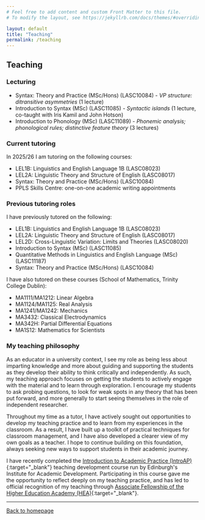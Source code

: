 ```yaml
---
# Feel free to add content and custom Front Matter to this file.
# To modify the layout, see https://jekyllrb.com/docs/themes/#overriding-theme-defaults

layout: default
title: "Teaching"
permalink: /teaching
---
```


## Teaching

### Lecturing

* Syntax: Theory and Practice (MSc/Hons) (LASC10084) - _VP structure: ditransitive asymmetries_ (1 lecture)
* Introduction to Syntax (MSc) (LASC11085) - _Syntactic islands_ (1 lecture, co-taught with Iris Kamil and John Hotson)
* Introduction to Phonology (MSc) (LASC11089) - _Phonemic analysis; phonological rules; distinctive feature theory_ (3 lectures)

### Current tutoring

In 2025/26 I am tutoring on the following courses:

* LEL1B: Linguistics and English Language 1B (LASC08023)
* LEL2A: Linguistic Theory and Structure of English (LASC08017)
* Syntax: Theory and Practice (MSc/Hons) (LASC10084)
* PPLS Skills Centre: one-on-one academic writing appointments

### Previous tutoring roles

I have previously tutored on the following:
* LEL1B: Linguistics and English Language 1B (LASC08023)
* LEL2A: Linguistic Theory and Structure of English (LASC08017)
* LEL2D: Cross-Linguistic Variation: Limits and Theories (LASC08020)
* Introduction to Syntax (MSc) (LASC11085)
* Quantitative Methods in Linguistics and English Language (MSc) (LASC11187)
* Syntax: Theory and Practice (MSc/Hons) (LASC10084)

I have also tutored on these courses (School of Mathematics, Trinity College Dublin):
* MA1111/MA1212: Linear Algebra
* MA1124/MA1125: Real Analysis
* MA1241/MA1242: Mechanics
* MA3432: Classical Electrodynamics
* MA342H: Partial Differential Equations
* MA1S12: Mathematics for Scientists

### My teaching philosophy

As an educator in a university context, I see my role as being less about imparting knowledge and more about guiding and supporting the students as they develop their ability to think critically and independently. As such, my teaching approach focuses on getting the students to actively engage with the material and to learn through exploration. I encourage my students to ask probing questions, to look for weak spots in any theory that has been put forward, and more generally to start seeing themselves in the role of independent researcher.

Throughout my time as a tutor, I have actively sought out opportunities to develop my teaching practice and to learn from my experiences in the classroom. As a result, I have built up a toolkit of practical techniques for classroom management, and I have also developed a clearer view of my own goals as a teacher. I hope to continue building on this foundation, always seeking new ways to support students in their academic journey.

I have recently completed the [Introduction to Academic Practice (IntroAP)](https://institute-academic-development.ed.ac.uk/learning-teaching/cpd/intro-ap){:target="_blank"} teaching development course run by Edinburgh's Institute for Academic Development. Participating in this course gave me the opportunity to reflect deeply on my teaching practice, and has led to official recognition of my teaching through [Associate Fellowship of the Higher Education Academy (HEA)](https://advance-he.ac.uk/fellowship/associate-fellowship){:target="_blank"}.

* * *

[Back to homepage](./)